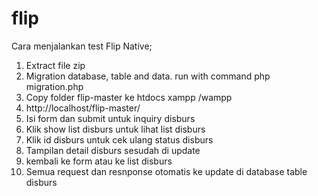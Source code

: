 # flip
Cara menjalankan test Flip Native;
1. Extract file zip
2. Migration database, table and data. run with command php migration.php
3. Copy folder flip-master ke htdocs xampp /wampp 
4. http://localhost/flip-master/ 
5. Isi form dan  submit untuk inquiry disburs
6. Klik show list disburs untuk lihat list disburs
7. Klik id disburs untuk cek ulang status disburs
8. Tampilan detail disburs sesudah di update 
9. kembali ke form atau ke list disburs
10. Semua request dan resnponse otomatis ke update di database table disburs   
